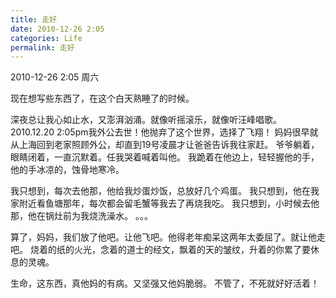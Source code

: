 ```yaml
---
title: 走好
date: 2010-12-26 2:05 
categories: Life
permalink: 走好
---
```


2010-12-26 2:05 周六

现在想写些东西了，在这个白天熟睡了的时候。

深夜总让我心如止水，又澎湃汹涌。就像听摇滚乐，就像听汪峰唱歌。
2010.12.20  2:05pm我外公去世！他抛弃了这个世界，选择了飞翔！
妈妈很早就从上海回到老家照顾外公，却直到19号凌晨才让爸爸告诉我往家赶。
爷爷躺着，眼睛闭着，一直沉默着。任我哭着喊着叫他。
我跪着在他边上，轻轻握他的手，他的手冰凉的，蚀骨地寒冷。

我只想到，每次去他那，他给我炒蛋炒饭，总放好几个鸡蛋。
我只想到，他在我家附近看鱼塘那年，每次都会留毛蟹等我去了再烧我吃。
我只想到，小时候去他那，他在锅灶前为我烧洗澡水。
。。。

算了，妈妈，我们放了他吧。让他飞吧。他得老年痴呆这两年太委屈了。就让他走吧。
烧着的纸的火光，念着的道士的经文，飘着的天的皱纹，升着的你累了要休息的灵魂。

生命，这东西，真他妈的有病。又坚强又他妈脆弱。
不管了，不死就好好活着！